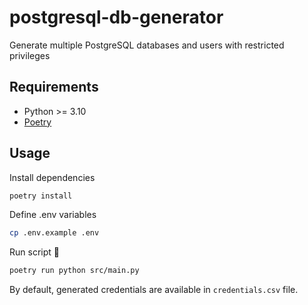# postgresql-db-generator

Generate multiple PostgreSQL databases and users with restricted privileges

## Requirements

- Python >= 3.10
- [Poetry](https://python-poetry.org/)

## Usage

Install dependencies

```sh
poetry install
```

Define .env variables

```sh
cp .env.example .env
```

Run script 🚀

```sh
poetry run python src/main.py
```

By default, generated credentials are available in `credentials.csv` file.
